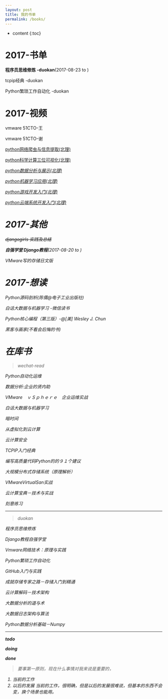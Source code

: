 ```yaml
---
layout: post
title: 我的书单
permalink: /books/
---
```


* content
{:toc}


# <i class="fa fa-book" style="font-size:1em;"></i> 2017-书单
 <i class="fa fa-check-square-o" aria-hidden="true"></i> **程序员思维修炼 -duokan**(2017-08-23 to )

 <i class="fa fa-square-o" aria-hidden="true"></i> tcpip经典 -duokan

 <i class="fa fa-square-o" aria-hidden="true"></i> Python繁琐工作自动化 -duokan

# <i class="fa fa-video-camera" style="font-size:1em;"></i> 2017-视频

 <i class="fa fa-square-o" aria-hidden="true"></i> vmware 51CTO-王

 <i class="fa fa-square-o" aria-hidden="true"></i> vmware 51CTO-谢

 <i class="fa fa-square-o" aria-hidden="true"></i>[ python网络爬虫与信息提取(北理)](http://www.icourse163.org/course/BIT-1001870001)

 <i class="fa fa-square-o" aria-hidden="true"></i>[ python科学计算三位可视化(北理)](http://www.icourse163.org/learn/BIT-1001871001?tid=1001964001)

 <i class="fa fa-check-square-o" aria-hidden="true">[ python数据分析与展示(北理)](http://www.icourse163.org/learn/BIT-1001870002?tid=1001963001)

 <i class="fa fa-square-o" aria-hidden="true"></i>[ python机器学习应用(北理)](http://www.icourse163.org/learn/BIT-1001872001?tid=1001965001)

 <i class="fa fa-square-o" aria-hidden="true"></i>[ python游戏开发入门(北理)](http://www.icourse163.org/course/BIT-1001873001)

 <i class="fa fa-square-o" aria-hidden="true"></i>[ python云端系统开发入门(北理)](http://www.icourse163.org/course/BIT-1001871002)


# <i class="fa fa-file-pdf-o" style="font-size:1em;"></i> 2017-其他

 <i class="fa fa-check-square" aria-hidden="true"></i> ~~djangogirls 实践及总结~~

 <i class="fa fa-check-square-o" aria-hidden="true"></i> **自强学堂 Django教程**(2017-08-20 to )

 <i class="fa fa-square-o" aria-hidden="true"></i> VMware写的存储日文版


# <i class="fa fa-heart" style="font-size:1em;"></i> 2017-想读

 <i class="fa fa-square-o" aria-hidden="true"></i> Python源码剖析(陈儒@电子工业出版社)

 <i class="fa fa-square-o" aria-hidden="true"></i> 白话大数据与机器学习 -微信读书

 <i class="fa fa-square-o" aria-hidden="true"></i> Python核心编程（第三版）-@[美] Wesley J. Chun

 <i class="fa fa-square-o" aria-hidden="true"></i> 黑客与画家(不看会后悔的书)

# <i class="fa fa-cart-arrow-down" style="font-size:1em;"></i> 在库书

>wechat-read

<i class="fa fa-folder-o" aria-hidden="true"></i> Python自动化运维

<i class="fa fa-folder-o" aria-hidden="true"></i> 数据分析:企业的贤内助

<i class="fa fa-folder-o" aria-hidden="true"></i> VMware　ｖＳｐｈｅｒｅ　企业运维实战

<i class="fa fa-folder-o" aria-hidden="true"></i> 白话大数据与机器学习

<i class="fa fa-folder-o" aria-hidden="true"></i> 暗时间

<i class="fa fa-folder-o" aria-hidden="true"></i> 从虚拟化到云计算

<i class="fa fa-folder-o" aria-hidden="true"></i> 云计算安全

<i class="fa fa-folder-o" aria-hidden="true"></i> TCPIP入门经典

<i class="fa fa-folder-o" aria-hidden="true"></i> 编写高质量代码Python的的９１个建议

<i class="fa fa-folder-o" aria-hidden="true"></i> 大规模分布式存储系统（原理解析）

<i class="fa fa-folder-o" aria-hidden="true"></i> VMwareVirtualSan实战

<i class="fa fa-folder-o" aria-hidden="true"></i> 云计算宝典－技术与实战

<i class="fa fa-folder-o" aria-hidden="true"></i> 刻意练习

---

>duokan

<i class="fa fa-folder-o" aria-hidden="true"></i> 程序员思维修炼

<i class="fa fa-folder-o" aria-hidden="true"></i> Django教程自强学堂

<i class="fa fa-folder-o" aria-hidden="true"></i> Vmware网络技术：原理与实践

<i class="fa fa-folder-o" aria-hidden="true"></i> Python繁琐工作自动化

<i class="fa fa-folder-o" aria-hidden="true"></i> GitHub入门与实践

<i class="fa fa-folder-o" aria-hidden="true"></i> 成就存储专家之路－存储入门到精通

<i class="fa fa-folder-o" aria-hidden="true"></i> 云计算解码－技术架构

<i class="fa fa-folder-o" aria-hidden="true"></i> 大数据分析的道与术

<i class="fa fa-folder-o" aria-hidden="true"></i> 大数据日志架构与算法

<i class="fa fa-folder-o" aria-hidden="true"></i> Python数据分析基础－Numpy


---

<i class="fa fa-square-o" aria-hidden="true"></i> **todo**

<i class="fa fa-check-square-o" aria-hidden="true"></i> **doing**

<i class="fa fa-check-square" aria-hidden="true"></i> **done**

>要事第一原则，现在什么事情对我来说是重要的，
1. 当前的工作
2. 以后的发展
当前的工作，很明确，但是以后的发展很难说，但基本的东西不会变，换个场景也能用。
